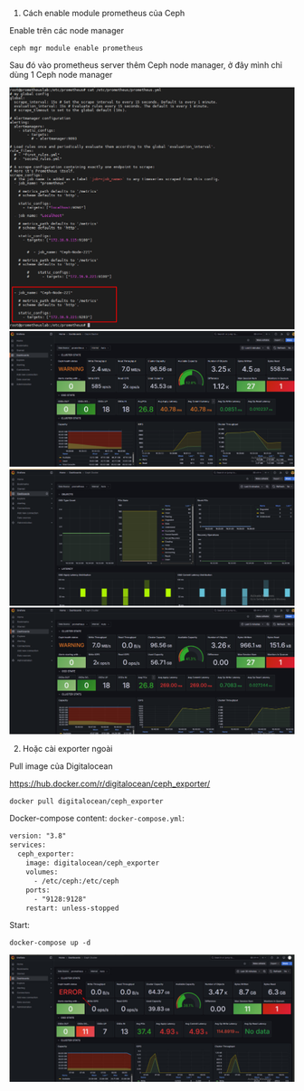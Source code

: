 1. Cách enable module prometheus của Ceph

Enable trên các node manager

    ceph mgr module enable prometheus

Sau đó vào prometheus server thêm Ceph node manager, ở đây mình chỉ dùng 1 Ceph node manager

  <img src="cephimages/Screenshot_46.png">

  <img src="cephimages/Screenshot_47.png">

  <img src="cephimages/Screenshot_48.png">

  <img src="cephimages/Screenshot_49.png">

2. Hoặc cài exporter ngoài

Pull image của Digitalocean

https://hub.docker.com/r/digitalocean/ceph_exporter/

    docker pull digitalocean/ceph_exporter

Docker-compose content: ``docker-compose.yml``:

    version: "3.8"
    services:
      ceph_exporter:
        image: digitalocean/ceph_exporter
        volumes:
          - /etc/ceph:/etc/ceph
        ports:
          - "9128:9128"
        restart: unless-stopped

Start:

    docker-compose up -d

  <img src="cephimages/Screenshot_50.png">

